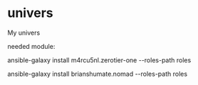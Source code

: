 # univers
My univers

needed module:

ansible-galaxy install m4rcu5nl.zerotier-one --roles-path roles


ansible-galaxy install brianshumate.nomad --roles-path roles